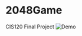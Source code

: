 # 2048Game
CIS120 Final Project
![Demo](https://github.com/Orang-utan/2048Game/blob/master/img/demo.png=250x250)
